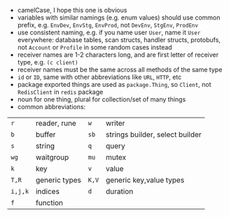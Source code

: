 - camelCase, I hope this one is obvious
- variables with similar namings (e.g. enum values) should use common prefix, e.g. `EnvDev`, `EnvStg`, `EnvProd`, not `DevEnv`, `StgEnv`, `ProdEnv`
- use consistent naming, e.g. if you name user `User`, name it `User` everywhere: database tables, scan structs, handler structs, protobufs, not `Account` or `Profile` in some random cases instead
- receiver names are 1-2 characters long, and are first letter of receiver type, e.g. `(c client)`
- receiver names must be the same across all methods of the same type
- `id` or `ID`, same with other abbreviations like `URL`, `HTTP`, etc
- package exported things are used as `package.Thing`, so `Client`, not `RedisClient` in `redis` package
- noun for one thing, plural for collection/set of many things
- common abbreviations:

|||||
|-|-|-|-|
|`r`|reader, rune|`w`|writer|
|`b`|buffer|`sb`|strings builder, select builder|
|`s`|string|`q`|query|
|`wg`|waitgroup|`mu`|mutex|
|`k`|key|`v`|value|
|`T,R`|generic types|`K,V`|generic key,value types|
|`i,j,k`|indices|`d`|duration|
|`f`|function|||